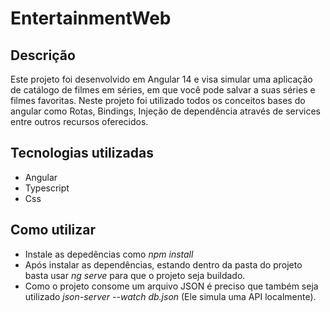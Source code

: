 # EntertainmentWeb

## Descrição

Este projeto foi desenvolvido em Angular 14 e visa simular uma aplicação de catálogo de filmes em séries, em que você pode salvar a suas séries e filmes favoritas.
Neste projeto foi utilizado todos os conceitos bases do angular como Rotas, Bindings, Injeção de dependência através de services entre outros recursos oferecidos.

## Tecnologias utilizadas

- Angular
- Typescript
- Css

## Como utilizar

- Instale as depedências como *npm install*
- Após instalar as dependências, estando dentro da pasta do projeto basta usar *ng serve* para que o projeto seja buildado.
- Como o projeto consome um arquivo JSON é preciso que também seja utilizado *json-server --watch db.json* (Ele simula uma API localmente).

